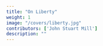 ```yaml
---
title: "On Liberty"
weight: 1
image: "/covers/liberty.jpg"
contributors: ['John Stuart Mill']
description: ""
---
```

